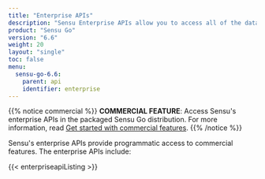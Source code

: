 ```yaml
---
title: "Enterprise APIs"
description: "Sensu Enterprise APIs allow you to access all of the data and functionality of sensuctl and the web UI with Sensu’s backend REST APIs. The Enterprise APIs provide programmatic access to commercial features like federation, secrets management, single sign-on authentication providers, and more."
product: "Sensu Go"
version: "6.6"
weight: 20
layout: "single"
toc: false
menu:
  sensu-go-6.6:
    parent: api
    identifier: enterprise
---
```


{{% notice commercial %}}
**COMMERCIAL FEATURE**: Access Sensu's enterprise APIs in the packaged Sensu Go distribution.
For more information, read [Get started with commercial features](../../commercial/).
{{% /notice %}}

Sensu's enterprise APIs provide programmatic access to commercial features.
The enterprise APIs include:

{{< enterpriseapiListing >}}
